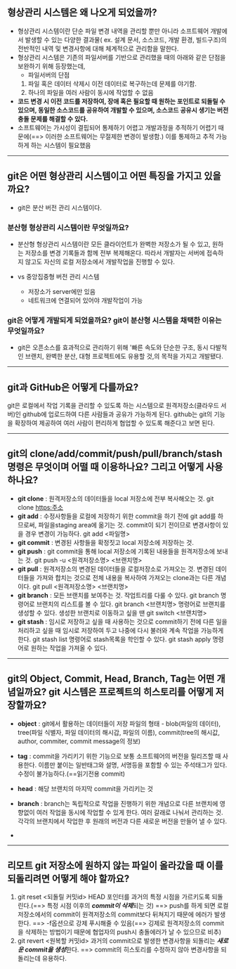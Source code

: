 ## 형상관리 시스템은 왜 나오게 되었을까?
* 형상관리 시스템이란 단순 파일 변경 내역을 관리할 뿐만 아니라 소프트웨어 개발에서 발생할 수 있는 다양한 결과물( ex. 설계 문서, 소스코드, 개발 환경, 빌드구조)의 전반적인 내역 및 변경사항에 대해 체계적으로 관리함을 말한다.
* 형상관리 시스템은 기존의 파일서버를 기반으로 관리했을 때의 아래와 같은 단점을 보완하기 위해 등장했는데,
  * 파일서버의 단점 
  1. 파일 혹은 데이터 삭제시 이전 데이터로 복구하는데 문제를 야기함.
  2. 하나의 파일을 여러 사람이 동시에 작업할 수 없음
* **코드 변경 시 이전 코드를 저장하여, 장애 혹은 필요할 때 원하는 포인트로 되돌릴 수 있으며, 동일한 소스코드를 공유하여 개발할 수 있으며, 소스코드 공유시 생기는 버전 충돌 문제를 해결할 수 있다.** 
* 소프트웨어는 가시성이 결핍되어 통제하기 어렵고 개발과정을 추적하기 어렵기 때문에(==> 이러한 소프트웨어는 무절제한 변경이 발생함.) 이를 통제하고 추적 가능하게 하는 시스템이 필요했음

***

## git은 어떤 형상관리 시스템이고 어떤 특징을 가지고 있을까요?
* git은 분산 버전 관리 시스템이다.

### 분산형 형상관리 시스템이란 무엇일까요?
* 분산형 형상관리 시스템이란 모든 클라이언트가 완벽한 저장소가 될 수 있고, 원하는 저장소를 변경 기록들과 함께 전부 복제해온다. 따라서 개발자는 서버에 접속하지 않고도 자신의 로컬 저장소에서 개발작업을 진행할 수 있다.

* vs 중앙집중형 버전 관리 시스템
  * 저장소가 server에만 있음
  * 네트워크에 연결되어 있어야 개발작업이 가능
  
### git은 어떻게 개발되게 되었을까요? git이 분산형 시스템을 채택한 이유는 무엇일까요?

* git은 오픈소스를 효과적으로 관리하기 위해 '빠른 속도와 단순한 구조, 동시 다발적인 브랜치, 완벽한 분산, 대형 프로젝트에도 유용할 것,의 목적을 가지고 개발됐다.

***

## git과 GitHub은 어떻게 다를까요?
git은 로컬에서 작업 기록을 관리할 수 있도록 하는 시스템으로 원격저장소(클라우드 서버)인 github에 업로드하여 다른 사람들과 공유가 가능하게 된다. github는 git의 기능을 확장하여 제공하여 여러 사람이 편리하게 협업할 수 있도록 해준다고 보면 된다.

***

## git의 clone/add/commit/push/pull/branch/stash 명령은 무엇이며 어떨 때 이용하나요? 그리고 어떻게 사용하나요?
* **git clone** : 원격저장소의 데이터들을 local 저장소에 전부 복사해오는 것. 
		git clone <https:주소>
* **git add** : 수정사항들을 로컬에 저장하기 위한 commit을 하기 전에 git add를 하므로써, 파일을staging area에 옮기는 것. 
		commit이 되기 전이므로 변경사항이 있을 경우 변경이 가능하다.
		git add <파일명>
* **git commit** : 변경된 사항들을 확정짓고 local 저장소에 저장하는 것.
* **git push** : git commit을 통해 local 저장소에 기록된 내용들을 원격저장소에 보내는 것.
		git push -u <원격저장소명> <브랜치명>
* **git pull** : 원격저장소의 변경된 데이터들을 로컬저장소로 가져오는 것. 
		변경된 데이터들을 가져와 합치는 것으로 전체 내용을 복사하여 가져오는 clone과는 다른 개념이다.
		git pull <원격저장소명> <브랜치명>
* **git branch** : 모든 브랜치를 보여주는 것. 작업트리를 다룰 수 있다.
		git branch 명령어로 브랜치의 리스트를 볼 수 있다.
		git branch <브랜치명> 명령어로 브랜치를 생성할 수 있다.
		생성한 브랜치로 이동하고 싶을 땐 git switch <브랜치명>
* **git stash** : 임시로 저장하고 싶을 때 사용하는 것으로 commit하기 전에 다른 일을 처리하고 싶을 때 임시로 저장하여 두고 나중에 다시 불러와 계속 작업을 가능하게 한다.
                  git stash list 명령어로 stash목록을 학인할 수 있다.
                  git stash apply 명령어로 원하는 작업을 가져올 수 있다.

***

## git의 Object, Commit, Head, Branch, Tag는 어떤 개념일까요? git 시스템은 프로젝트의 히스토리를 어떻게 저장할까요?
* **object** : git에서 활용하는 데이터들이 저장
               파일의 형태 - blob(파일의 데이터), tree(파일 식별자, 파일 데이터의 해시갑, 파일의 이름), commit(tree의 해시값, author, commiter, commit message의 정보)
              
* **tag** : commit을 가리키기 위한 기능으로 보통 소프트웨어의 버전을 릴리즈할 때 사용한다.
            이름만 붙이는 일반태그와 설명, 서명등을 포함할 수 있는 주석태그가 있다.  
            수정이 불가능하다.(==읽기전용 commit)
* **head** : 해당 브랜치의 마지막 commit을 가리키는 것
* **branch** : branch는 독립적으로 작업을 진행하기 위한 개념으로 다른 브랜치에 영향없이 여러 작업을 동시에 작업할 수 있게 한다. 여러 갈래로 나눠서 관리하는 것. 각각의 브랜치에서 작업한 후 원래의 버전과 다른 새로운 버전을 만들어 낼 수 있다.
*

***

## 리모트 git 저장소에 원하지 않는 파일이 올라갔을 때 이를 되돌리려면 어떻게 해야 할까요?
1. git reset <되돌릴 커밋id>
   HEAD 포인터를 과거의 특정 시점을 가르키도록 되돌린다.(==> 특정 시점 이후의 ***commit이 삭제***되는 것)
   ==> push를 하게 되면 로컬저장소에서의 commit이 원격저장소의 commit보다 뒤쳐지기 때문에 에러가 발생한다.
   ==> -f옵션으로 강제 푸시해줄 수 있음(==> 깅제로 원격저장소의 commit을 삭제하는 방법이기 때문에 협업자의 push시 충돌에러가 날 수 있으므로 비추)
2. git revert <원복할 커밋id>
   과거의 commit으로 발생한 변경사항을 되돌리는 ***새로운 commit을 생성***한다.
   ==> commit의 히스토리를 수정하지 않아 변경사항을 되돌리는데 유용하다.
   

